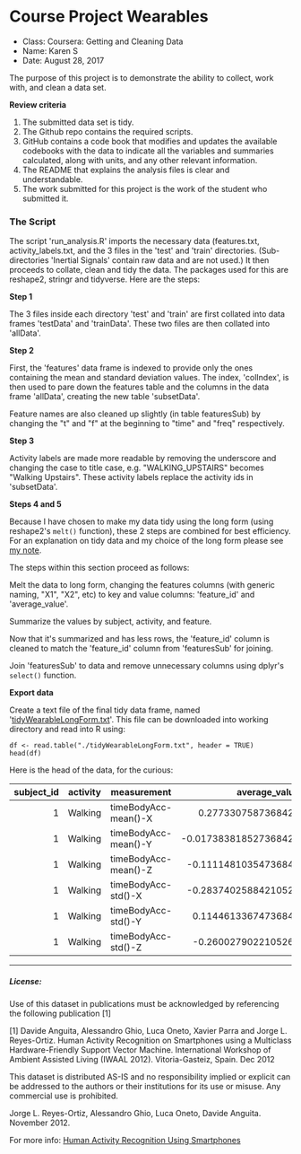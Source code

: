 # Course Project Wearables

* Class:  Coursera: Getting and Cleaning Data
* Name:   Karen S
* Date:   August 28, 2017

The purpose of this project is to demonstrate the ability to collect, work with, and clean a data set.

**Review criteria**

1. The submitted data set is tidy.
1. The Github repo contains the required scripts.
1. GitHub contains a code book that modifies and updates the available codebooks with the data to indicate all the variables and summaries calculated, along with units, and any other relevant information.
1. The README that explains the analysis files is clear and understandable.
1. The work submitted for this project is the work of the student who submitted it.

### The Script

The script 'run\_analysis.R' imports the necessary data (features.txt, activity\_labels.txt, and the 3 files in the 'test' and 'train' directories. (Sub-directories 'Inertial Signals' contain raw data and are not used.) It then proceeds to collate, clean and tidy the data. The packages used for this are reshape2, stringr and tidyverse. Here are the steps:

**Step 1**

The 3 files inside each directory 'test' and 'train' are first collated into data frames 'testData' and 'trainData'. These two files are then collated into 'allData'.

**Step 2**

First, the 'features' data frame is indexed to provide only the ones containing the mean and standard deviation values. The index, 'colIndex', is then used to pare down the features table and the columns in the data frame 'allData', creating the new table 'subsetData'.

Feature names are also cleaned up slightly (in table featuresSub) by changing the "t" and "f" at the beginning to "time" and "freq" respectively.

**Step 3**

Activity labels are made more readable by removing the underscore and changing the case to title case, e.g. "WALKING\_UPSTAIRS" becomes "Walking Upstairs". These activity labels replace the activity ids in 'subsetData'.

**Steps 4 and 5**

Because I have chosen to make my data tidy using the long form (using reshape2's `melt()` function), these 2 steps are combined for best efficiency. For an explanation on tidy data and my choice of the long form please see [my note](AboutTidyData.md "About Long Form Tidy Data").

The steps within this section proceed as follows:

Melt the data to long form, changing the features columns (with generic naming, "X1", "X2", etc) to key and value columns: 'feature\_id' and 'average\_value'.

Summarize the values by subject, activity, and feature.

Now that it's summarized and has less rows, the 'feature\_id' column is cleaned to match the 'feature\_id' column from 'featuresSub' for joining.

Join 'featuresSub' to data and remove unnecessary columns using dplyr's `select()` function.

**Export data**

Create a text file of the final tidy data frame, named '[tidyWearableLongForm.txt](tidyWearableLongForm.txt "The exported tidy data")'. This file can be downloaded into working directory and read into R using:

    df <- read.table("./tidyWearableLongForm.txt", header = TRUE)
    head(df)

Here is the head of the data, for the curious:

| subject_id | activity | measurement          | average_value         |
|-----------:|----------|----------------------|----------------------:|
| 1          | Walking  | timeBodyAcc-mean()-X | 0.2773307587368421    |
| 1          | Walking  | timeBodyAcc-mean()-Y | -0.017383818527368422 |
| 1          | Walking  | timeBodyAcc-mean()-Z | -0.11114810354736843  |
| 1          | Walking  | timeBodyAcc-std()-X  | -0.28374025884210524  |
| 1          | Walking  | timeBodyAcc-std()-Y  | 0.11446133674736843   |
| 1          | Walking  | timeBodyAcc-std()-Z  | -0.2600279022105263   |

---
##### License:

Use of this dataset in publications must be acknowledged by referencing the following publication [1] 

[1] Davide Anguita, Alessandro Ghio, Luca Oneto, Xavier Parra and Jorge L. Reyes-Ortiz. Human Activity Recognition on Smartphones using a Multiclass Hardware-Friendly Support Vector Machine. International Workshop of Ambient Assisted Living (IWAAL 2012). Vitoria-Gasteiz, Spain. Dec 2012

This dataset is distributed AS-IS and no responsibility implied or explicit can be addressed to the authors or their institutions for its use or misuse. Any commercial use is prohibited.

Jorge L. Reyes-Ortiz, Alessandro Ghio, Luca Oneto, Davide Anguita. November 2012.

For more info: [Human Activity Recognition Using Smartphones](http://archive.ics.uci.edu/ml/datasets/Human+Activity+Recognition+Using+Smartphones)
